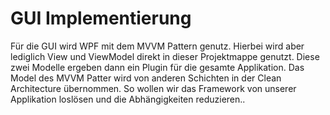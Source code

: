 ﻿# GUI Implementierung 

Für die GUI wird WPF mit dem MVVM Pattern genutz. Hierbei wird aber lediglich View und ViewModel direkt in dieser Projektmappe genutzt. 
Diese zwei Modelle ergeben dann ein Plugin für die gesamte Applikation. 
Das Model des MVVM Patter wird von anderen Schichten in der Clean Architecture übernommen. 
So wollen wir das Framework von unserer Applikation loslösen und die Abhängigkeiten reduzieren.. 